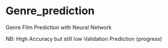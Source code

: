 # Genre_prediction
Genre Film Prediction with Neural Network

NB: High Accuracy but still low Validation Prediction (progress)
